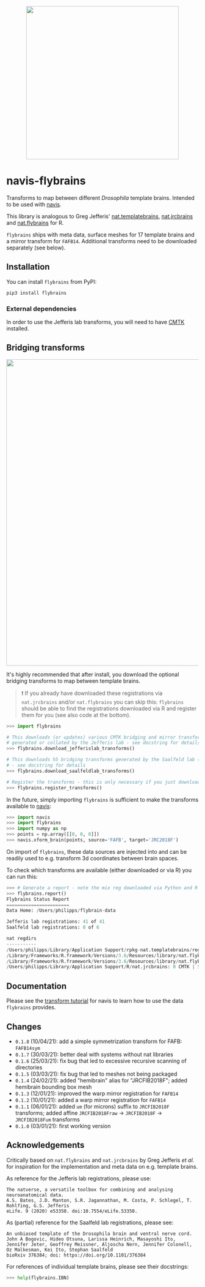 <p align="center">
<img src="https://github.com/schlegelp/navis-flybrains/blob/main/_static/flybrains_logo.png?raw=true" width="400">
</p>

# navis-flybrains
Transforms to map between different _Drosophila_ template brains. Intended to be used with [navis](https://github.com/schlegelp/navis).

This library is analogous to Greg Jefferis' [nat.templatebrains](https://github.com/natverse/nat.templatebrains), [nat.jrcbrains](https://github.com/natverse/nat.jrcbrains) and [nat.flybrains](https://github.com/natverse/nat.flybrains) for R.

`flybrains` ships with meta data, surface meshes for 17 template brains and a
mirror transform for `FAFB14`. Additional transforms need to be downloaded
separately (see below).

## Installation
You can install `flybrains` from PyPI:

```bash
pip3 install flybrains
```

### External dependencies
In order to use the Jefferis lab transforms, you will need to have
[CMTK](https://www.nitrc.org/projects/cmtk/) installed.

## Bridging transforms

<p align="center">
<img src="https://github.com/schlegelp/navis-flybrains/blob/main/_static/bridging_graph.png?raw=true" width="800">
</p>

It's highly recommended that after install, you download the optional
bridging transforms to map between template brains.

> :exclamation: If you already have downloaded these registrations via `nat.jrcbrains` and/or `nat.flybrains` you can skip this: `flybrains` should be able to find the registrations downloaded via R and register them for you (see also code at the bottom).

```Python
>>> import flybrains

# This downloads (or updates) various CMTK bridging and mirror transforms
# generated or collated by the Jefferis lab - see docstring for details
>>> flybrains.download_jefferislab_transforms()

# This downloads h5 bridging transforms generated by the Saalfeld lab (Janelia)
# - see docstring for details
>>> flybrains.download_saalfeldlab_transforms()

# Register the transforms - this is only necessary if you just downloaded them
>>> flybrains.register_transforms()
```

In the future, simply importing `flybrains` is sufficient to make the
transforms available to [navis](https://navis.readthedocs.io/en/latest/):

```Python
>>> import navis
>>> import flybrains
>>> import numpy as np
>>> points = np.array([[0, 0, 0]])
>>> navis.xform_brain(points, source='FAFB', target='JRC2018F')

```

On import of `flybrains`, these data sources are injected into and can be
readily used to e.g. transform 3d coordinates between brain spaces.

To check which transforms are available (either downloaded or via R) you can
run this:

```Python
>>> # Generate a report - note the mix reg downloaded via Python and R
>>> flybrains.report()
Flybrains Status Report
=======================
Data Home: /Users/philipps/flybrain-data

Jefferis lab registrations: 41 of 41
Saalfeld lab registrations: 0 of 6

nat regdirs
-----------
/Users/philipps/Library/Application Support/rpkg-nat.templatebrains/regfolders: 41 CMTK | 0 H5 transforms
/Library/Frameworks/R.framework/Versions/3.6/Resources/library/nat.flybrains/extdata/bridgingregistrations: 5 CMTK | 0 H5 transforms
/Library/Frameworks/R.framework/Versions/3.6/Resources/library/nat.flybrains/extdata/mirroringregistrations: 5 CMTK | 0 H5 transforms
/Users/philipps/Library/Application Support/R/nat.jrcbrains: 0 CMTK | 5 H5 transforms
```

## Documentation
Please see the [transform tutorial](https://navis.readthedocs.io/en/latest/source/tutorials/transforming.html)
for navis to learn how to use the data `flybrains` provides.

## Changes
- `0.1.8` (10/04/21): add a simple symmetrization transform for FAFB: `FAFB14sym`
- `0.1.7` (30/03/21): better deal with systems without nat libraries
- `0.1.6` (25/03/21): fix bug that led to excessive recursive scanning of directories
- `0.1.5` (03/03/21): fix bug that led to meshes not being packaged
- `0.1.4` (24/02/21): added "hemibrain" alias for "JRCFIB2018F"; added hemibrain bounding box mesh
- `0.1.3` (12/01/21): improved the warp mirror registration for `FAFB14`
- `0.1.2` (10/01/21): added a warp mirror registration for `FAFB14`
- `0.1.1` (06/01/21): added `um` (for microns) suffix to `JRCFIB2018F` transforms; added affine `JRCFIB2018Fraw` -> `JRCFIB2018F` -> `JRCFIB2018Fum` transforms
- `0.1.0` (03/01/21): first working version  

## Acknowledgements
Critically based on `nat.flybrains` and `nat.jrcbrains` by Greg Jefferis
_et al._ for inspiration for the implementation and meta data on e.g. template
brains.

As reference for the Jefferis lab registrations, please use:

```
The natverse, a versatile toolbox for combining and analysing neuroanatomical data.
A.S. Bates, J.D. Manton, S.R. Jagannathan, M. Costa, P. Schlegel, T. Rohlfing, G.S. Jefferis
eLife. 9 (2020) e53350. doi:10.7554/eLife.53350.
```

As (partial) reference for the Saalfeld lab registrations, please see:

```
An unbiased template of the Drosophila brain and ventral nerve cord.
John A Bogovic, Hideo Otsuna, Larissa Heinrich, Masayoshi Ito, Jennifer Jeter, Geoffrey Meissner, Aljoscha Nern, Jennifer Colonell, Oz Malkesman, Kei Ito, Stephan Saalfeld
bioRxiv 376384; doi: https://doi.org/10.1101/376384
```

For references of individual template brains, please see their docstrings:
```Python
>>> help(flybrains.IBN)
```
